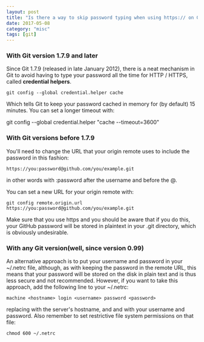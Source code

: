 ```yaml
---
layout: post
title: "Is there a way to skip password typing when using https:// on Github/Gitlab"
date: 2017-05-08
category: "misc" 
tags: [git]
---
```


### With Git version 1.7.9 and later

Since Git 1.7.9 (released in late January 2012), 
there is a neat mechanism in Git to avoid having to type your password all the time for HTTP / HTTPS, 
called **credential helpers**. 

    git config --global credential.helper cache

Which tells Git to keep your password cached in memory for (by default) 15 minutes. You can set a longer timeout with:

git config --global credential.helper "cache --timeout=3600"

### With Git versions before 1.7.9

You'll need to change the URL that your origin remote uses to include the password in this fashion:

    https://you:password@github.com/you/example.git

in other words with :password after the username and before the @.

You can set a new URL for your origin remote with:

    git config remote.origin.url https://you:password@github.com/you/example.git

Make sure that you use https and you should be aware that if you do this, your GitHub password will be stored in plaintext in your .git directory, which is obviously undesirable.

### With any Git version(well, since version 0.99)

An alternative approach is to put your username and password in your ~/.netrc file, although, as with keeping the password in the remote URL, 
this means that your password will be stored on the disk in plain text and is thus less secure and not recommended. 
However, if you want to take this approach, add the following line to your ~/.netrc:

    machine <hostname> login <username> password <password>

replacing <hostname> with the server's hostname, and <username> and <password> with your username and password. 
Also remember to set restrictive file system permissions on that file:

    chmod 600 ~/.netrc


